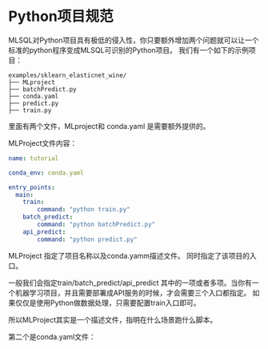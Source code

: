 # Python项目规范

MLSQL对Python项目具有极低的侵入性，你只要额外增加两个问题就可以让一个标准的python程序变成MLSQL可识别的Python项目。
我们有一个如下的示例项目：

```
examples/sklearn_elasticnet_wine/
├── MLproject
├── batchPredict.py
├── conda.yaml
├── predict.py
├── train.py
```

里面有两个文件，MLproject和 conda.yaml 是需要额外提供的。

MLProject文件内容：

```yaml
name: tutorial

conda_env: conda.yaml

entry_points:
  main:
    train:        
        command: "python train.py"
    batch_predict:                  
        command: "python batchPredict.py"
    api_predict:        
        command: "python predict.py"
```
MLProject 指定了项目名称以及conda.yamm描述文件。
同时指定了该项目的入口。

一般我们会指定train/batch_predict/api_predict 其中的一项或者多项。当你有一个机器学习项目，并且需要部署成API服务的时候，才会需要三个入口都指定。
如果仅仅是使用Python做数据处理，只需要配置train入口即可。

所以MLProject其实是一个描述文件，指明在什么场景跑什么脚本。

第二个是conda.yaml文件：

```

```